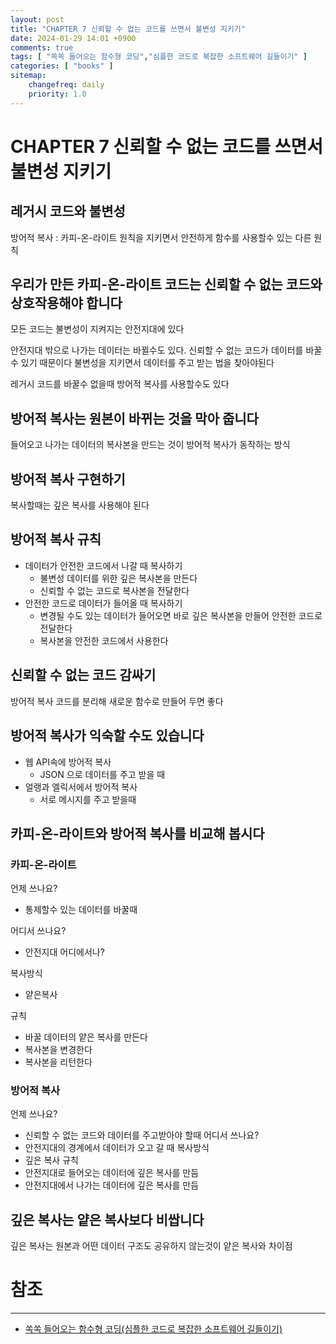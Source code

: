 ```yaml
---
layout: post
title: "CHAPTER 7 신뢰할 수 없는 코드를 쓰면서 불변성 지키기"
date: 2024-01-29 14:01 +0900
comments: true
tags: [ "쏙쏙 들어오는 함수형 코딩","심플한 코드로 복잡한 소프트웨어 길들이기" ]
categories: [ "books" ]
sitemap:
    changefreq: daily
    priority: 1.0
---
```


# CHAPTER 7 신뢰할 수 없는 코드를 쓰면서 불변성 지키기
## 레거시 코드와 불변성

방어적 복사 : 카피-온-라이트 원칙을 지키면서 안전하게 함수를 사용할수 있는 다른 원칙 

## 우리가 만든 카피-온-라이트 코드는 신뢰할 수 없는 코드와 상호작용해야 합니다
모든 코드는 불변성이 지켜지는 안전지대에 있다

안전지대 밖으로 나가는 데이터는 바뀔수도 있다. 신뢰할 수 없는 코드가 데이터를 바꿀수 있기 때문이다
불변성을 지키면서 데이터를 주고 받는 법을 찾아야된다

레거시 코드를 바꿀수 없을때 방어적 복사를 사용할수도 있다

## 방어적 복사는 원본이 바뀌는 것을 막아 줍니다

들어오고 나가는 데이터의 복사본을 만드는 것이 방어적 복사가 동작하는 방식

## 방어적 복사 구현하기
복사할때는 깊은 복사를 사용해야 된다

## 방어적 복사 규칙

* 데이터가 안전한 코드에서 나갈 때 복사하기
  * 불변성 데이터를 위한 깊은 복사본을 만든다
  * 신뢰할 수 없는 코드로 복사본을 전달한다
* 안전한 코드로 데이터가 들어올 때 복사하기
  * 변경될 수도 있는 데이터가 들어오면 바로 깊은 복사본을 만들어 안전한 코드로 전달한다
  * 복사본을 안전한 코드에서 사용한다

## 신뢰할 수 없는 코드 감싸기

방어적 복사 코드를 분리해 새로운 함수로 만들어 두면 좋다

## 방어적 복사가 익숙할 수도 있습니다

* 웹 API속에 방어적 복사
  * JSON 으로 데이터를 주고 받을 때 
* 얼랭과 엘릭서에서 방어적 복사
  * 서로 메시지를 주고 받을때 

## 카피-온-라이트와 방어적 복사를 비교해 봅시다

### 카피-온-라이트
언제 쓰나요?
* 통제할수 있는 데이터를 바꿀때

어디서 쓰나요?
* 안전지대 어디에서나?

복사방식
* 얕은복사

규칙
* 바꿀 데이터의 얕은 복사를 만든다
* 복사본을 변경한다
* 복사본을 리턴한다

### 방어적 복사

언제 쓰나요?
* 신뢰할 수 없는 코드와 데이터를 주고받아야 할때
어디서 쓰나요?
* 안전지대의 경계에서 데이터가 오고 갈 때
복사방식
* 깊은 복사
규칙
* 안전지대로 들어오는 데이터에 깊은 복사를 만듬
* 안전지대에서 나가는 데이터에 깊은 복사를 만듬

## 깊은 복사는 얕은 복사보다 비쌉니다
깊은 복사는 원본과 어떤 데이터 구조도 공유하지 않는것이 얕은 복사와 차이점

# 참조
-----

* [쏙쏙 들어오는 함수형 코딩(심플한 코드로 복잡한 소프트웨어 길들이기)](https://www.yes24.com/Product/Goods/108748841)
